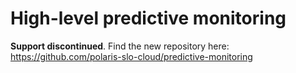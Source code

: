 # High-level predictive monitoring

**Support discontinued**. Find the new repository here: https://github.com/polaris-slo-cloud/predictive-monitoring
